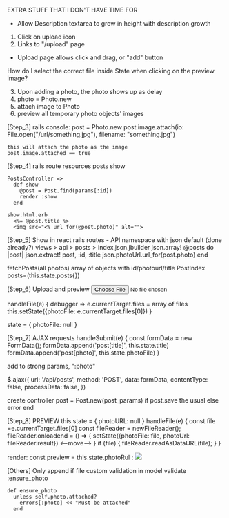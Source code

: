 EXTRA STUFF THAT I DON'T HAVE TIME FOR
- Allow Description textarea to grow in height with description growth




1. Click on upload icon
2. Links to "/upload" page
  - Upload page allows click and drag, or "add" button

How do I select the correct file inside State when clicking on the preview image?

3. Upon adding a photo, the photo shows up as delay
  1. photo = Photo.new
  2. attach image to Photo
  3. preview all temporary photo objects' images


[Step_3]
  rails console:
    post = Photo.new
    post.image.attach(io: File.open("/url/something.jpg"), filename: "something.jpg")

    this will attach the photo as the image
    post.image.attached == true

[Step_4]
  rails route
    resources posts show
    
    PostsController =>
      def show
        @post = Post.find(params[:id])
        render :show
      end
    
    show.html.erb
      <%= @post.title %>
      <img src="<% url_for(@post.photo)" alt="">

[Step_5] Show in react
  rails routes - API namespace with json default (done already?)
  views > api > posts > index.json.jbuilder
    json.array! @posts do |post|
      json.extract! post, :id, :title
      json.photoUrl.url_for(post.photo)
    end

  fetchPosts(all photos)
    array of objects with id/photourl/title
  PostIndex posts=(this.state.posts{})

[Step_6] Upload and preview
  <input type="file" 
    onChange={this.handleFile.bind(this)}
  />

  handleFile(e) {
    debugger => e.currentTarget.files = array of files
    this.setState({photoFile: e.currentTarget.files[0]})
  }

  state = {  photoFile: null }

[Step_7] AJAX requests
  handleSubmit(e) {
    const formData = new FormData();
    formData.append('post[title]', this.state.title)
    formData.append('post[photo]', this.state.photoFile)
  }

  add to strong params, ":photo"

  $.ajax({
    url: '/api/posts',
    method: 'POST',
    data: formData,
    contentType: false,
    processData: false,
  })

  create controller
  post = Post.new(post_params)
  if post.save
    the usual
  else
    error
  end

[Step_8] PREVIEW
  this.state = { photoURL: null }
  handleFile(e) {
    const file =e.currentTarget.files[0]
    const fileReader = newFileReader();
    fileReader.onloadend = () => {
      setState({photoFile: file, photoUrl: fileReader.result}) <--move-->
    }
    if (file) {
      fileReader.readAsDataURL(file);
    }
  }

  render: const preview = this.state.photoRul : <img src={this.state.photoUrl} />

[Others]
  Only append if file
  custom validation in model
    validate :ensure_photo

    def ensure_photo
      unless self.photo.attached?
        errors[:photo] << "Must be attached"
      end
